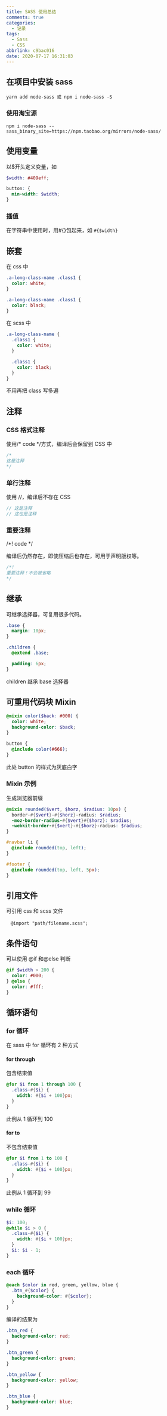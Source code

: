 ```yaml
---
title: SASS 使用总结
comments: true
categories:
  - 记录
tags:
  - Sass
  - CSS
abbrlink: c9bac016
date: 2020-07-17 16:31:03
---
```


## 在项目中安装 sass

```shell
yarn add node-sass 或 npm i node-sass -S
```

<!--more-->

### 使用淘宝源

```
npm i node-sass --sass_binary_site=https://npm.taobao.org/mirrors/node-sass/
```

## 使用变量

以\$开头定义变量，如

```scss
$width: #409eff;

button: {
  min-width: $width;
}
```

### 插值

在字符串中使用时，用#{}包起来，如 `#{$width}`

## 嵌套

在 css 中

```css
.a-long-class-name .class1 {
  color: white;
}

.a-long-class-name .class1 {
  color: black;
}
```

在 scss 中

```scss
.a-long-class-name {
  .class1 {
    color: white;
  }

  .class1 {
    color: black;
  }
}
```

不用再把 class 写多遍

## 注释

### CSS 格式注释

使用/\* code \*/方式，编译后会保留到 CSS 中

```css
/*
这是注释
*/
```

### 单行注释

使用 //，编译后不存在 CSS

```scss
// 这是注释
// 这也是注释
```

### 重要注释

/\*! code \*/

编译后仍然存在，即使压缩后也存在，可用于声明版权等。

```scss
/*!
重要注释！不会被省略
*/
```

## 继承

可继承选择器，可复用很多代码。

```scss
.base {
  margin: 10px;
}

.children {
  @extend .base;

  padding: 6px;
}
```

children 继承 base 选择器

## 可重用代码块 Mixin

```scss
@mixin color($back: #000) {
  color: white;
  background-color: $back;
}

button {
  @include color(#666);
}
```

此处 button 的样式为灰底白字

### Mixin 示例

生成浏览器前缀

```scss
@mixin rounded($vert, $horz, $radius: 10px) {
  border-#{$vert}-#{$horz}-radius: $radius;
  -moz-border-radius-#{$vert}#{$horz}: $radius;
  -webkit-border-#{$vert}-#{$horz}-radius: $radius;
}

#navbar li {
  @include rounded(top, left);
}

#footer {
  @include rounded(top, left, 5px);
}
```

## 引用文件

可引用 css 和 scss 文件

```
　@import "path/filename.scss";
```

## 条件语句

可以使用 @if 和@else 判断

```scss
@if $width > 200 {
  color: #000;
} @else {
  color: #fff;
}
```

## 循环语句

### for 循环

在 sass 中 for 循环有 2 种方式

#### for through

包含结束值

```scss
@for $i from 1 through 100 {
  .class-#{$i} {
    width: #{$i + 100}px;
  }
}
```

此例从 1 循环到 100

#### for to

不包含结束值

```scss
@for $i from 1 to 100 {
  .class-#{$i} {
    width: #{$i + 100}px;
  }
}
```

此例从 1 循环到 99

### while 循环

```　scss
$i: 100;
@while $i > 0 {
  .class-#{$i} {
    width: #{$i + 100}px;
  }
  $i: $i - 1;
}
```

### each 循环

```scss
@each $color in red, green, yellow, blue {
  .btn_#{$color} {
    background-color: #{$color};
  }
}
```

编译的结果为

```css
.btn_red {
  background-color: red;
}

.btn_green {
  background-color: green;
}

.btn_yellow {
  background-color: yellow;
}

.btn_blue {
  background-color: blue;
}
```
